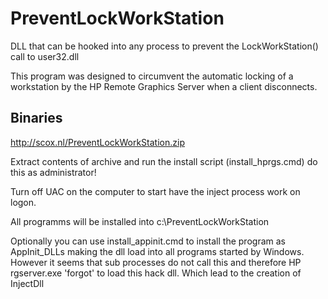 # PreventLockWorkStation

DLL that can be hooked into any process to prevent the LockWorkStation() call to user32.dll

This program was designed to circumvent the automatic locking of a workstation by the HP Remote Graphics Server
when a client disconnects.

## Binaries

http://scox.nl/PreventLockWorkStation.zip

Extract contents of archive and run the install script (install_hprgs.cmd) do this as administrator!

Turn off UAC on the computer to start have the inject process work on logon.

All programms will be installed into c:\PreventLockWorkStation

Optionally you can use install_appinit.cmd to install the program as AppInit_DLLs making the dll load into all programs
started by Windows. However it seems that sub processes do not call this and therefore HP rgserver.exe 'forgot' to
load this hack dll. Which lead to the creation of InjectDll